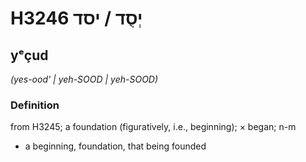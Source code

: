 # H3246 יְסֻד / יסד

## yᵉçud

_(yes-ood' | yeh-SOOD | yeh-SOOD)_

### Definition

from H3245; a foundation (figuratively, i.e., beginning); × began; n-m

- a beginning, foundation, that being founded
